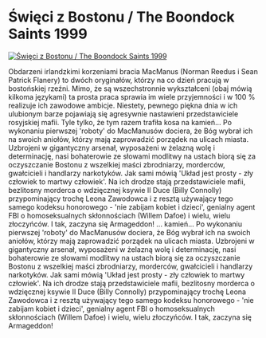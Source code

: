 Święci z Bostonu / The Boondock Saints 1999 
=============
[![Święci z Bostonu / The Boondock Saints 1999 ](http://vidos.pl/images/player.gif)](http://vidos.pl/wieci-z-bostonu-the-boondock-saints-1999)

 Obdarzeni irlandzkimi korzeniami bracia MacManus (Norman Reedus i Sean Patrick Flanery) to dwóch oryginałów, którzy na co dzień pracują w bostońskiej rzeźni. Mimo, że są wszechstronnie wykształceni (obaj mówią kilkoma językami) ta prosta praca sprawia im wiele przyjemności i w 100 % realizuje ich zawodowe ambicje. Niestety, pewnego piękna dnia w ich ulubionym barze pojawiają się agresywnie nastawieni przedstawiciele rosyjskiej mafii. Tyle tylko, że tym razem trafiła kosa na kamień... Po wykonaniu pierwszej 'roboty' do MacManusów dociera, że Bóg wybrał ich na swoich aniołów, którzy mają zaprowadzić porządek na ulicach miasta. Uzbrojeni w gigantyczny arsenał, wyposażeni w żelazną wolę i determinację, nasi bohaterowie ze słowami modlitwy na ustach biorą się za oczyszczanie Bostonu z wszelkiej maści zbrodniarzy, morderców, gwałcicieli i handlarzy narkotyków. Jak sami mówią 'Układ jest prosty - zły człowiek to martwy człowiek'. Na ich drodze stają przedstawiciele mafii, bezlitosny morderca o wdzięcznej ksywie Il Duce (Billy Connolly) przypominający trochę Leona Zawodowca i z resztą używający tego samego kodeksu honorowego - 'nie zabijam kobiet i dzieci', genialny agent FBI o homoseksualnych skłonnościach (Willem Dafoe) i wielu, wielu złoczyńców. I tak, zaczyna się Armageddon!   ... kamień... Po wykonaniu pierwszej 'roboty' do MacManusów dociera, że Bóg wybrał ich na swoich aniołów, którzy mają zaprowadzić porządek na ulicach miasta. Uzbrojeni w gigantyczny arsenał, wyposażeni w żelazną wolę i determinację, nasi bohaterowie ze słowami modlitwy na ustach biorą się za oczyszczanie Bostonu z wszelkiej maści zbrodniarzy, morderców, gwałcicieli i handlarzy narkotyków. Jak sami mówią 'Układ jest prosty - zły człowiek to martwy człowiek'. Na ich drodze stają przedstawiciele mafii, bezlitosny morderca o wdzięcznej ksywie Il Duce (Billy Connolly) przypominający trochę Leona Zawodowca i z resztą używający tego samego kodeksu honorowego - 'nie zabijam kobiet i dzieci', genialny agent FBI o homoseksualnych skłonnościach (Willem Dafoe) i wielu, wielu złoczyńców. I tak, zaczyna się Armageddon!
